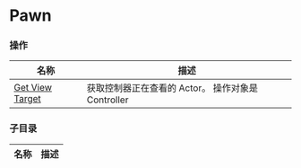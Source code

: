 # Pawn

### 操作  
| 名称 | 描述 |
|--|--|
| [Get View Target](./get-view-target.md) | 获取控制器正在查看的 Actor。 操作对象是 Controller |

### 子目录
| 名称 | 描述 |
|--|--|